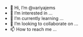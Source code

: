 - 👋 Hi, I’m @variyajems
- 👀 I’m interested in ...
- 🌱 I’m currently learning ...
- 💞️ I’m looking to collaborate on ...
- 📫 How to reach me ...

<!---
variyajems/variyajems is a ✨ special ✨ repository because its `README.md` (this file) appears on your GitHub profile.
You can click the Preview link to take a look at your changes.
--->
